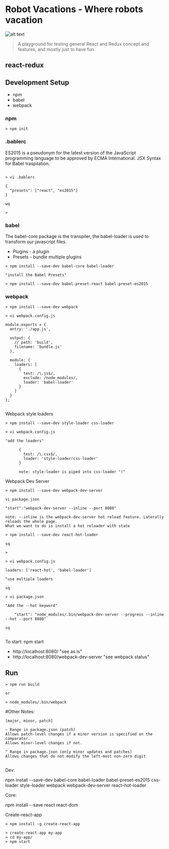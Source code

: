 
# Robot Vacations - Where robots vacation

![alt text](https://github.com/mallond/react-redux/blob/robovacations/public/images/jude-law-robot-vacation.jpg?raw=true "Jude Law Robot Vacations")

> A playground for testing general React and Redux concept and features, and mostly just to have fun. 


## react-redux 



## Development Setup

- npm 
- babel
- webpack



### npm

```
> npm init

```

### .bablerc 

ES2015 is a pseudonym for the latest version of the JavaScript programming language 
to be approved by ECMA International. JSX Syntax for Babel traspilation.  

```

> vi .bablerc

{
  "presets": ["react", "es2015"]
}

wq

>
```



### babel

The babel-core package is the transpiler, the babel-loader is used to transform our javascript files.

- Plugins - a plugin
- Presets - bundle multiple plugins


```
> npm install --save-dev babel-core babel-loader

"install the Babel Presets"

> npm install --save-dev babel-preset-react babel-preset-es2015

```

### webpack

```
> npm install --save-dev webpack

> vi webpack.config.js

module.exports = {
  entry: './app.js',
  
  output: {
    // path: 'build',
    filename: 'bundle.js'
  },
  
  module: {
    loaders: [
      {
        test: /\.js$/,
        exclude: /node_modules/,
        loader: 'babel-loader'
      }
    ]
  }
};


```

Webpack style loaders

```
> npm install --save-dev style-loader css-loader

> vi webpack.config.js

"add the loaders"

      {
        test: /\.css$/,
        loader: 'style-loader!css-loader' 
      }
      
      note: style-loader is piped into css-loader "!"

```

Webpack Dev Server

```
> npm install --save-dev webpack-dev-server

vi package.json

"start":"webpack-dev-server --inline --port 8080"

note: --inline is the webpack-dev-server hot reload feature. Laterally reloads the whole page.
What we want to do is install a hot reloader with state

> npm install --save-dev react-hot-loader

sq

>

> vi webpack.config.js

loaders: ['react-hot', 'babel-loader'] 

"use multiple loaders

sq

> vi package.json

"Add the --hot keyword"

    "start": "node_modules/.bin/webpack-dev-server --progress --inline --hot --port 8080"
    
sq
    

```

To start: npm start

- http://localhost:8080/  "see as is"
- http://localhost:8080/webpack-dev-server "see webpack status"



## Run

```
> npm run build

or

> node_modules/.bin/webpack

```

#Other Notes:

```
[major, minor, patch]

~ Range in package.json (patch)
Allows patch-level changes if a minor version is specified on the comparator. 
Allows minor-level changes if not.

^ Range in package.json (only minor updates and patches)
Allows changes that do not modify the left-most non-zero digit 


```
Dev:

npm install --save-dev babel-core babel-loader babel-preset-es2015 css-loader style-loader webpack webpack-dev-server react-hot-loader

Core:

npm install --save react react-dom


Create-react-app

```
> npm install -g create-react-app

> create-react-app my-app
> cd my-app/
> npm start

```

